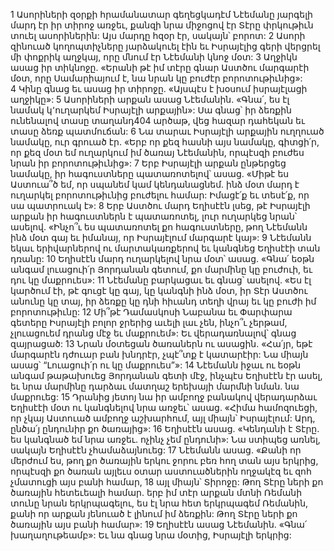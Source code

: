 1 Ասորիների զօրքի հրամանատար գեղեցկադէմ Նէեմանը յարգելի մարդ էր իր տիրոջ առջեւ, քանզի նրա միջոցով էր Տէրը փրկութիւն տուել ասորիներին: Այս մարդը հզօր էր, սակայն՝ բորոտ: 2 Ասորի զինուած կողոպտիչները յարձակուել էին եւ Իսրայէլից գերի վերցրել մի փոքրիկ աղջկայ, որը մնում էր Նէեմանի կնոջ մօտ: 3 Աղջիկն ասաց իր տիկնոջը. «Երանի թէ իմ տէրը գնար Աստծու մարգարէի մօտ, որը Սամարիայում է, նա նրան կը բուժէր բորոտութիւնից»: 4 Կինը գնաց եւ ասաց իր տիրոջը. «Այսպէս է խօսում իսրայէլացի աղջիկը»: 5 Ասորիների արքան ասաց Նէեմանին. «Գնա՛, ես էլ նամակ կ՚ուղարկեմ Իսրայէլի արքային»: Սա գնաց՝ իր ձեռքին ունենալով տասը տաղանդ404 արծաթ, վեց հազար դահեկան եւ տասը ձեռք պատմուճան: 6 Նա տարաւ Իսրայէլի արքային ուղղուած նամակը, ուր գրուած էր. «Երբ որ քեզ հասնի այս նամակը, գիտցի՛ր, որ քեզ մօտ եմ ուղարկում իմ ծառայ Նէեմանին, որպէսզի բուժես նրան իր բորոտութիւնից»: 7 Երբ Իսրայէլի արքան ընթերցեց նամակը, իր հագուստները պատառոտելով՝ ասաց. «Միթէ ես Աստուա՞ծ եմ, որ սպանեմ կամ կենդանացնեմ. ինձ մօտ մարդ է ուղարկել բորոտութիւնից բուժելու համար: Իմացէ՛ք եւ տեսէ՛ք, որ սա պատրուակ է»:
8 Երբ Աստծու մարդ Եղիսէէն լսեց, թէ Իսրայէլի արքան իր հագուստներն է պատառոտել, լուր ուղարկեց նրան՝ ասելով. «Ինչո՞ւ ես պատառոտել քո հագուստները, թող Նէեմանն ինձ մօտ գայ եւ իմանայ, որ Իսրայէլում մարգարէ կայ»:
9 Նէեմանն եկաւ երիվարներով ու մարտակառքերով եւ կանգնեց Եղիսէէի տան դռանը: 10 Եղիսէէն մարդ ուղարկելով նրա մօտ՝ ասաց. «Գնա՛ եօթն անգամ լուացուի՛ր Յորդանան գետում, քո մարմինը կը բուժուի, եւ դու կը մաքրուես»: 11 Նէեմանը բարկացաւ եւ գնաց՝ ասելով. «Ես էլ կարծում էի, թէ գուցէ կը գայ, կը կանգնի ինձ մօտ, իր Տէր Աստծու անունը կը տայ, իր ձեռքը կը դնի հիւանդ տեղի վրայ եւ կը բուժի իմ բորոտութիւնը: 12 Մի՞թէ Դամասկոսի Նաբանա եւ Փարփարա գետերը Իսրայէլի բոլոր ջրերից աւելի լաւ չեն, ինչո՞ւ չերթամ, չլուացուեմ դրանց մէջ եւ մաքրուեմ»: Եւ վերադառնալով՝ գնաց զայրացած: 13 Նրան մօտեցան ծառաներն ու ասացին. «Հա՛յր, եթէ մարգարէն դժուար բան խնդրէր, չպէ՞տք է կատարէիր: Նա միայն ասաց՝ “Լուացուի՛ր ու կը մաքրուես”»: 14 Նէեմանն իջաւ ու եօթն անգամ թաթախուեց Յորդանան գետի մէջ, ինչպէս Եղիսէէն էր ասել, եւ նրա մարմինը դարձաւ մատղաշ երեխայի մարմնի նման. նա մաքրուեց:
15 Դրանից յետոյ նա իր ամբողջ բանակով վերադարձաւ Եղիսէէի մօտ ու կանգնելով նրա առջեւ՝ ասաց. «Հիմա համոզուեցի, որ չկայ Աստուած ամբողջ աշխարհում, այլ միայն՝ Իսրայէլում: Արդ, ընծա՛յ ընդունիր քո ծառայից»: 16 Եղիսէէն ասաց. «Կենդանի է Տէրը. ես կանգնած եմ նրա առջեւ. ոչինչ չեմ ընդունի»: Նա ստիպեց առնել, սակայն Եղիսէէն չհամաձայնուեց: 17 Նէեմանն ասաց. «Քանի որ մերժում ես, թող քո ծառային երկու ջորու բեռ հող տան այս երկրից, որպէսզի քո ծառան այլեւս օտար աստուածներին ողջակէզ եւ զոհ չմատուցի այս բանի համար, 18 այլ միայն՝ Տիրոջը: Թող Տէրը ների քո ծառային հետեւեալի համար. երբ իմ տէր արքան մտնի Ռեմանի տունը նրան երկրպագելու, ես էլ նրա հետ երկրպագեմ Ռեմանին, քանի որ արքան յենուած է լինում իմ ձեռքին: Թող Տէրը ների քո ծառային այս բանի համար»: 19 Եղիսէէն ասաց Նէեմանին. «Գնա՛ խաղաղութեամբ»: Եւ նա գնաց նրա մօտից, Իսրայէլի երկրից:
